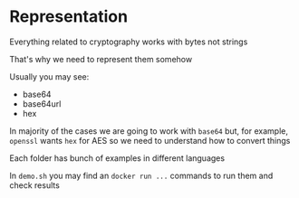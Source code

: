 # Representation

Everything related to cryptography works with bytes not strings

That's why we need to represent them somehow

Usually you may see:

- base64
- base64url
- hex

In majority of the cases we are going to work with `base64` but, for example, `openssl` wants `hex` for AES so we need to understand how to convert things

Each folder has bunch of examples in different languages

In `demo.sh` you may find an `docker run ...` commands to run them and check results

